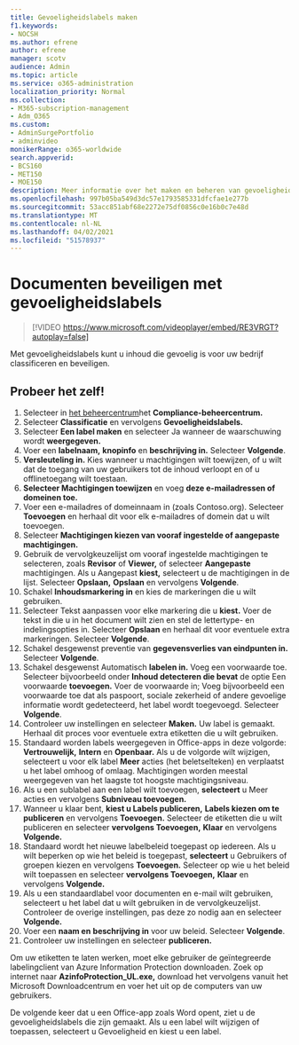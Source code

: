 ```yaml
---
title: Gevoeligheidslabels maken
f1.keywords:
- NOCSH
ms.author: efrene
author: efrene
manager: scotv
audience: Admin
ms.topic: article
ms.service: o365-administration
localization_priority: Normal
ms.collection:
- M365-subscription-management
- Adm_O365
ms.custom:
- AdminSurgePortfolio
- adminvideo
monikerRange: o365-worldwide
search.appverid:
- BCS160
- MET150
- MOE150
description: Meer informatie over het maken en beheren van gevoeligheidslabels.
ms.openlocfilehash: 997b05ba549d3dc57e1793585331dfcfae1e277b
ms.sourcegitcommit: 53acc851abf68e2272e75df0856c0e16b0c7e48d
ms.translationtype: MT
ms.contentlocale: nl-NL
ms.lasthandoff: 04/02/2021
ms.locfileid: "51578937"
---
```

# <a name="protect-documents-with-sensitivity-labels"></a>Documenten beveiligen met gevoeligheidslabels

> [!VIDEO https://www.microsoft.com/videoplayer/embed/RE3VRGT?autoplay=false]

Met gevoeligheidslabels kunt u inhoud die gevoelig is voor uw bedrijf classificeren en beveiligen.

## <a name="try-it"></a>Probeer het zelf!

1. Selecteer in [het beheercentrum](https://admin.microsoft.com)het **Compliance-beheercentrum.**
1. Selecteer **Classificatie** en vervolgens **Gevoeligheidslabels.**
1. Selecteer **Een label maken** en selecteer Ja wanneer de waarschuwing wordt **weergegeven.**
1. Voer een **labelnaam,** **knopinfo** en **beschrijving in.** Selecteer **Volgende**.
1. **Versleuteling in.** Kies wanneer u machtigingen wilt toewijzen, of u wilt dat de toegang van uw gebruikers tot de inhoud verloopt en of u offlinetoegang wilt toestaan.
1. **Selecteer Machtigingen toewijzen** en voeg **deze e-mailadressen of domeinen toe.**
1. Voer een e-mailadres of domeinnaam in (zoals Contoso.org).  Selecteer **Toevoegen** en herhaal dit voor elk e-mailadres of domein dat u wilt toevoegen.
1. Selecteer **Machtigingen kiezen van vooraf ingestelde of aangepaste machtigingen.**
1. Gebruik de vervolgkeuzelijst om vooraf ingestelde machtigingen te selecteren, zoals **Revisor** of **Viewer,** of selecteer **Aangepaste** machtigingen. Als u Aangepast **kiest,** selecteert u de machtigingen in de lijst. Selecteer **Opslaan,** **Opslaan** en vervolgens **Volgende**.
1. Schakel **Inhoudsmarkering in** en kies de markeringen die u wilt gebruiken.
1. Selecteer Tekst aanpassen voor elke markering die u **kiest.** Voer de tekst in die u in het document wilt zien en stel de lettertype- en indelingsopties in. Selecteer **Opslaan** en herhaal dit voor eventuele extra markeringen. Selecteer **Volgende**.
1. Schakel desgewenst preventie van **gegevensverlies van eindpunten in.** Selecteer **Volgende**.
1. Schakel desgewenst Automatisch **labelen in.** Voeg een voorwaarde toe. Selecteer bijvoorbeeld onder **Inhoud detecteren die bevat** de optie Een voorwaarde **toevoegen.** Voer de voorwaarde in; Voeg bijvoorbeeld een voorwaarde toe dat als paspoort, sociale zekerheid of andere gevoelige informatie wordt gedetecteerd, het label wordt toegevoegd. Selecteer **Volgende**.
1. Controleer uw instellingen en selecteer **Maken.** Uw label is gemaakt. Herhaal dit proces voor eventuele extra etiketten die u wilt gebruiken.
1. Standaard worden labels weergegeven in Office-apps in deze volgorde: **Vertrouwelijk,** **Intern** en **Openbaar.** Als u de volgorde wilt wijzigen, selecteert u voor elk label **Meer** acties (het beletselteken) en verplaatst u het label omhoog of omlaag. Machtigingen worden meestal weergegeven van het laagste tot hoogste machtigingsniveau.
1. Als u een sublabel aan een label wilt toevoegen, **selecteert** u Meer acties en vervolgens **Subniveau toevoegen.**
1. Wanneer u klaar bent, **kiest u Labels publiceren,** **Labels kiezen om te publiceren** en vervolgens **Toevoegen.** Selecteer de etiketten die u wilt publiceren en selecteer **vervolgens Toevoegen,** **Klaar** en vervolgens **Volgende.**
1. Standaard wordt het nieuwe labelbeleid toegepast op iedereen. Als u wilt beperken op wie het beleid is toegepast, **selecteert** u Gebruikers of groepen kiezen en vervolgens **Toevoegen.** Selecteer op wie u het beleid wilt toepassen en selecteer **vervolgens Toevoegen,** **Klaar** en vervolgens **Volgende.**
1. Als u een standaardlabel voor documenten en e-mail wilt gebruiken, selecteert u het label dat u wilt gebruiken in de vervolgkeuzelijst. Controleer de overige instellingen, pas deze zo nodig aan en selecteer **Volgende.**
1. Voer een **naam en** **beschrijving in** voor uw beleid. Selecteer **Volgende**.
1. Controleer uw instellingen en selecteer **publiceren.**

Om uw etiketten te laten werken, moet elke gebruiker de geïntegreerde labelingclient van Azure Information Protection downloaden. Zoek op internet naar **AzinfoProtection_UL.exe,** download het vervolgens vanuit het Microsoft Downloadcentrum en voer het uit op de computers van uw gebruikers.

De volgende keer dat u een Office-app zoals Word opent, ziet u de gevoeligheidslabels die zijn gemaakt. Als u een label wilt wijzigen of toepassen, selecteert u Gevoeligheid en kiest u een label.

